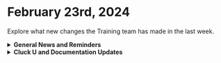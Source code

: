 # February 23rd, 2024

Explore what new changes the Training team has made in the last week.

<details>

<summary><strong>General News and Reminders</strong></summary>

* **Game Tip for the Week:** In an effort to not just talk about Final Fantasy VII Rebirth for the next several months, I'll just ask if anyone is excited about any of the Nintendo Direct Announcements. Let us know in the chat! Otherwise, my tip is... to get Rebirth. :smile:
* **SHOUT OUT** to Brayden, Jeremy, and our very own Tricia Timney for successfully taking our [foundations-certification.md](../../cluck-university/rewst-foundations/foundations-certification.md "mention")Exam, and collecting your prestigious **Certified Rewster** badge in Discord.&#x20;
* For those joining us at **Right of Boom** who couldn't get into the pre-day, we've opened up more seats! You can modify your registration to add our pre-day now!
* Join us in our [Cluck-U Discord channel](https://discord.com/channels/936789089703845988/1121465945295167588) if you have any questions, comments, or concerns!

</details>

<details>

<summary><strong>Cluck U and Documentation Updates</strong></summary>

**What's New at Cluck University?**

* We'd love to get your feedback on our Training and Documentation! [Please fill out this form to let us know how we can improve](https://app.sli.do/event/m8C3AjPUnuDgpkVDmPsQL3)!
* We'd also love to get your [feedback on the Open Mic here](https://app.sli.do/event/9DL7k68NvYk8u1ZWUnWrjY)!
* We've been getting a lot of great feedback on the [advanced-automation-concepts.md](../../cluck-university/clean-automation/advanced-automation-concepts.md "mention") and [data-types-and-jinja.md](../../cluck-university/clean-automation/data-types-and-jinja.md "mention") courses! So don't forget to sign up once you finish the 100 series!
* The newly identified Rewst 203: Boolean Logics and Comparisons is almost complete and will be scheduled soon! After this, the Legendary Eddie Chow will talk about some concepts in this training!

**New & Updated Pages:**

* [feb-16th-2024-pizzas-cooking-in-the-oven.md](../roc-open-mics/feb-16th-2024-pizzas-cooking-in-the-oven.md "mention")Open Mic page added
* [autotask-datto-psa](../../documentation/integrations/psa/autotask-datto-psa/ "mention")page updated with new link to Datto's Documentation
* [adding-a-new-client-to-rewst.md](../../documentation/user-management/adding-a-new-client-to-rewst.md "mention")page updated to reflect accurate steps

</details>

